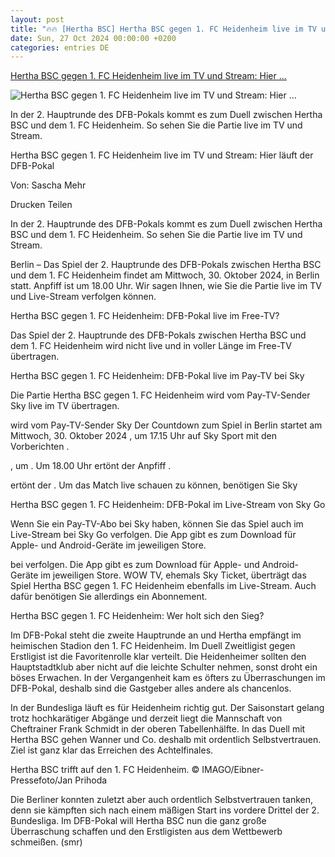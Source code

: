 ```yaml
---
layout: post
title: "🔥🔥 [Hertha BSC] Hertha BSC gegen 1. FC Heidenheim live im TV und Stream: Hier ..."
date: Sun, 27 Oct 2024 00:00:00 +0200
categories: entries DE
---
```

[Hertha BSC gegen 1. FC Heidenheim live im TV und Stream: Hier ...](https://www.fr.de/sport/fussball/hertha-bsc-gegen-fc-heidenheim-live-im-tv-und-stream-hier-laeuft-der-dfb-pokal-93377715.html)

![Hertha BSC gegen 1. FC Heidenheim live im TV und Stream: Hier ...](https://www.fr.de/assets/images/36/25/36025829-hertha-bsc-trifft-auf-den-fc-heidenheim-40fe.jpg)

In der 2. Hauptrunde des DFB-Pokals kommt es zum Duell zwischen Hertha BSC und dem 1. FC Heidenheim. So sehen Sie die Partie live im TV und Stream.

Hertha BSC gegen 1. FC Heidenheim live im TV und Stream: Hier läuft der DFB-Pokal

Von: Sascha Mehr

Drucken Teilen

In der 2. Hauptrunde des DFB-Pokals kommt es zum Duell zwischen Hertha BSC und dem 1. FC Heidenheim. So sehen Sie die Partie live im TV und Stream.

Berlin – Das Spiel der 2. Hauptrunde des DFB-Pokals zwischen Hertha BSC und dem 1. FC Heidenheim findet am Mittwoch, 30. Oktober 2024, in Berlin statt. Anpfiff ist um 18.00 Uhr. Wir sagen Ihnen, wie Sie die Partie live im TV und Live-Stream verfolgen können.

Hertha BSC gegen 1. FC Heidenheim: DFB-Pokal live im Free-TV?

Das Spiel der 2. Hauptrunde des DFB-Pokals zwischen Hertha BSC und dem 1. FC Heidenheim wird nicht live und in voller Länge im Free-TV übertragen.

Hertha BSC gegen 1. FC Heidenheim: DFB-Pokal live im Pay-TV bei Sky

Die Partie Hertha BSC gegen 1. FC Heidenheim wird vom Pay-TV-Sender Sky live im TV übertragen.

wird vom Pay-TV-Sender Sky Der Countdown zum Spiel in Berlin startet am Mittwoch, 30. Oktober 2024 , um 17.15 Uhr auf Sky Sport mit den Vorberichten .

, um . Um 18.00 Uhr ertönt der Anpfiff .

ertönt der . Um das Match live schauen zu können, benötigen Sie Sky

Hertha BSC gegen 1. FC Heidenheim: DFB-Pokal im Live-Stream von Sky Go

Wenn Sie ein Pay-TV-Abo bei Sky haben, können Sie das Spiel auch im Live-Stream bei Sky Go verfolgen. Die App gibt es zum Download für Apple- und Android-Geräte im jeweiligen Store.

bei verfolgen. Die App gibt es zum Download für Apple- und Android-Geräte im jeweiligen Store. WOW TV, ehemals Sky Ticket, überträgt das Spiel Hertha BSC gegen 1. FC Heidenheim ebenfalls im Live-Stream. Auch dafür benötigen Sie allerdings ein Abonnement.

Hertha BSC gegen 1. FC Heidenheim: Wer holt sich den Sieg?

Im DFB-Pokal steht die zweite Hauptrunde an und Hertha empfängt im heimischen Stadion den 1. FC Heidenheim. Im Duell Zweitligist gegen Erstligist ist die Favoritenrolle klar verteilt. Die Heidenheimer sollten den Hauptstadtklub aber nicht auf die leichte Schulter nehmen, sonst droht ein böses Erwachen. In der Vergangenheit kam es öfters zu Überraschungen im DFB-Pokal, deshalb sind die Gastgeber alles andere als chancenlos.

In der Bundesliga läuft es für Heidenheim richtig gut. Der Saisonstart gelang trotz hochkarätiger Abgänge und derzeit liegt die Mannschaft von Cheftrainer Frank Schmidt in der oberen Tabellenhälfte. In das Duell mit Hertha BSC gehen Wanner und Co. deshalb mit ordentlich Selbstvertrauen. Ziel ist ganz klar das Erreichen des Achtelfinales.

Hertha BSC trifft auf den 1. FC Heidenheim. © IMAGO/Eibner-Pressefoto/Jan Prihoda

Die Berliner konnten zuletzt aber auch ordentlich Selbstvertrauen tanken, denn sie kämpften sich nach einem mäßigen Start ins vordere Drittel der 2. Bundesliga. Im DFB-Pokal will Hertha BSC nun die ganz große Überraschung schaffen und den Erstligisten aus dem Wettbewerb schmeißen. (smr)


